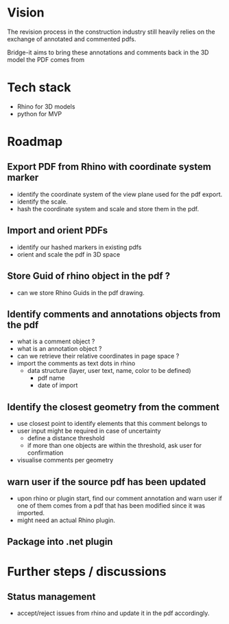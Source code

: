 

# Vision 
The revision process in the construction industry still heavily relies on the exchange of annotated and commented pdfs. 

Bridge-it aims to bring these annotations and comments back in the 3D model the PDF comes from

# Tech stack
* Rhino for 3D models 
* python for MVP

# Roadmap
## Export PDF from Rhino with coordinate system marker 
* identify the coordinate system of the view plane used for the pdf export.
* identify the scale.
* hash the coordinate system and scale and store them in the pdf.

## Import and orient PDFs 
* identify our hashed markers in existing pdfs
* orient and scale the pdf in 3D space

## Store Guid of rhino object in the pdf ?
* can we store Rhino Guids in the pdf drawing.

## Identify comments and annotations objects from the pdf 
* what is a comment object ? 
* what is an annotation object ?
* can we retrieve their relative coordinates in page space ?
* import the comments as text dots in rhino 
	* data structure (layer, user text, name, color to be defined)
		* pdf name 
		* date of import 

## Identify the closest geometry from the comment
* use closest point to identify elements that this comment belongs to 
* user input might be required in case of uncertainty 
	* define a distance threshold
	* if more than one objects are within the threshold, ask user for confirmation
* visualise comments per geometry

## warn user if the source pdf has been updated
* upon rhino or plugin start, find our comment annotation and warn user if one of them comes from a pdf that has been modified since it was imported.
* might need an actual Rhino plugin.

## Package into .net plugin

# Further steps / discussions

## Status management
* accept/reject issues from rhino and update it in the pdf accordingly.
